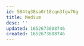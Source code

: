 ```yaml
---
id: 584tq38sa0r18cqn3fgw76g
title: Medium
desc: ''
updated: 1652673608746
created: 1652673608746
---
```


